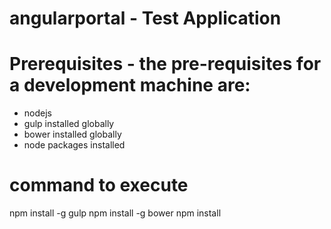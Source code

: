 # angularportal - Test Application

# Prerequisites - the pre-requisites for a development machine are:

*  nodejs
*  gulp installed globally
*  bower installed globally
*  node packages installed

# command to execute

npm install -g gulp
npm install -g bower
npm install
